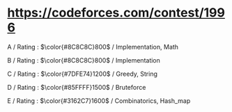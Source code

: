 # https://codeforces.com/contest/1996

A / Rating : $\color{#8C8C8C}800$ / Implementation, Math

B / Rating : $\color{#8C8C8C}800$ / Implementation

C / Rating : $\color{#7DFE74}1200$ / Greedy, String

D / Rating : $\color{#85FFFF}1500$ / Bruteforce

E / Rating : $\color{#3162C7}1600$ / Combinatorics, Hash_map
